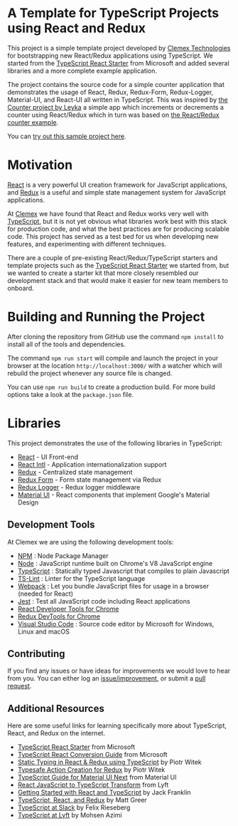 # A Template for TypeScript Projects using React and Redux

This project is a simple template project developed by [Clemex Technologies](https://github.com/Clemex) for bootstrapping new React/Redux applications using TypeScript. We started from the [TypeScript React Starter](https://github.com/Microsoft/TypeScript-React-Starter) from Microsoft and added several libraries and a more complete example application. 

The project contains the source code for a simple counter application that demonstrates the usage of React, Redux, Redux-Form, Redux-Logger, Material-UI, and React-UI all written in TypeScript. This was inspired by [the Counter project by Leyka](https://github.com/Leyka/learning-react/tree/master/react-redux) a simple app which increments or decrements a counter using React/Redux which in turn was based on [the React/Redux counter example](https://github.com/reactjs/redux/tree/master/examples/counter/src).

You can [try out this sample project here](https://clemex.github.io/typescript-react-template/).

# Motivation

[React](typescriptlang.org) is a very powerful UI creation framework for JavaScript applications, and [Redux](https://redux.js.org/) is a useful and simple state management system for JavaScript applications. 

At [Clemex](https://github.com/Clemex) we have found that React and Redux works very well with [TypeScript](typescriptlang.org), but it is not yet obvious what libraries work best with this stack for production code, and what the best practices are for producing scalable code. This project has served as a test bed for us when developing new features, and experimenting with different techniques. 

There are a couple of pre-existing React/Redux/TypeScript starters and template projects such as the [TypeScript React Starter](https://github.com/Microsoft/TypeScript-React-Starter) we started from, but we wanted to create a starter kit that more closely resembled our development stack and that would make it easier for new team members to onboard.  

# Building and Running the Project

After cloning the repository from GitHub use the command `npm install` to install all of the tools and dependencies. 

The command `npm run start` will compile and launch the project in your browser at the location `http://localhost:3000/` with a watcher which will rebuild the project whenever any source file is changed. 

You can use `npm run build` to create a production build. For more build options take a look at the `package.json` file.

# Libraries

This project demonstrates the use of the following libraries in TypeScript: 

* [React](https://github.com/Clemex/typescript-react-template) - UI Front-end 
* [React Intl](https://github.com/yahoo/react-intl) - Application internationalization support 
* [Redux](https://redux.js.org/) - Centralized state management
* [Redux Form](https://redux-form.com/7.2.1/) - Form state management via Redux
* [Redux Logger](https://github.com/evgenyrodionov/redux-logger) - Redux logger middleware
* [Material UI](https://www.material-ui.com/) - React components that implement Google's Material Design

## Development Tools

At Clemex we are using the following development tools:

* [NPM](https://www.npmjs.com/) : Node Package Manager 
* [Node](https://nodejs.org) : JavaScript runtime built on Chrome's V8 JavaScript engine 
* [TypeScript](https://www.typescriptlang.org/) : Statically typed Javascript that compiles to plain Javascript
* [TS-Lint](https://palantir.github.io/tslint/) : Linter for the TypeScript language
* [Webpack](https://webpack.js.org/) : Let you bundle JavaScript files for usage in a browser (needed for React)
* [Jest](https://facebook.github.io/jest/) : Test all JavaScript code including React applications
* [React Developer Tools for Chrome](https://chrome.google.com/webstore/detail/react-developer-tools/fmkadmapgofadopljbjfkapdkoienihi?hl=en)
* [Redux DevTools for Chrome](https://chrome.google.com/webstore/detail/redux-devtools)
* [Visual Studio Code](https://code.visualstudio.com/) : Source code editor by Microsoft for Windows, Linux and macOS

## Contributing

If you find any issues or have ideas for improvements we would love to hear from you. You can either log an [issue/improvement](https://github.com/Clemex/typescript-react-template/issues), or submit a [pull request](https://github.com/Clemex/typescript-react-template/pulls). 

## Additional Resources

Here are some useful links for learning specifically more about TypeScript, React, and Redux on the internet. 

* [TypeScript React Starter](https://github.com/Microsoft/TypeScript-React-Starter) from Microsoft
* [TypeScript React Conversion Guide](https://github.com/Microsoft/TypeScript-React-Conversion-Guide) from Microsoft
* [Static Typing in React & Redux using TypeScript](https://github.com/piotrwitek/react-redux-typescript-guide) by Piotr Witek
* [Typesafe Action Creation for Redux](https://github.com/piotrwitek/typesafe-actions) by Piotr Witek
* [TypeScript Guide for Material UI Next](https://material-ui-next.com/guides/typescript/) from Material UI
* [React JavaScript to TypeScript Transform](https://github.com/lyft/react-javascript-to-typescript-transform) from Lyft
* [Getting Started with React and TypeScript](https://javascriptplayground.com/react-typescript/) by Jack Franklin
* [TypeScript, React, and Redux](http://www.mattgreer.org/articles/typescript-react-and-redux/) by Matt Greer
* [TypeScript at Slack](https://slack.engineering/typescript-at-slack-a81307fa288d) by Felix Rieseberg
* [TypeScript at Lyft](https://eng.lyft.com/typescript-at-lyft-64f0702346ea) by Mohsen Azimi


